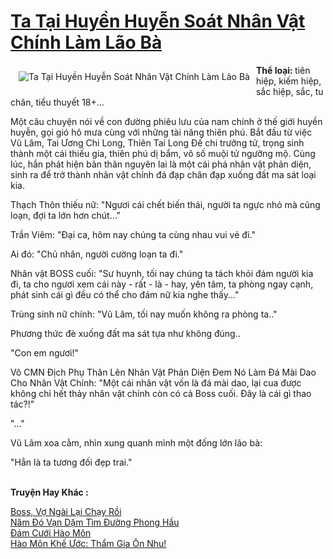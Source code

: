 <a href="https://utruyen.com/truyen/ta-tai-huyen-huyen-soat-nhan-vat-chinh-lam-lao-ba/19217/" title="Ta Tại Huyền Huyễn Soát Nhân Vật Chính Làm Lão Bà"><h1>Ta Tại Huyền Huyễn Soát Nhân Vật Chính Làm Lão Bà</h1></a><div style="display:table"><img align="right" style="float: left; padding: 10px;" src="https://utruyen.com/images/story/200x260/ta-tai-huyen-huyen-soat-nhan-vat-chinh-lam-lao-ba.jpg" alt="Ta Tại Huyền Huyễn Soát Nhân Vật Chính Làm Lão Bà"><b>Thể loại: </b>tiên hiệp, kiếm hiệp, sắc hiệp, sắc, tu chân, tiểu thuyết 18+...<p></p>Một câu chuyện nói về con đường phiêu lưu của nam chính ở thế giới huyền huyễn, gọi gió hô mưa cùng với những tài năng thiên phú. Bắt đầu từ việc Vũ Lâm, Tai Ương Chi Long, Thiên Tai Long Đế chi trưởng tử, trọng sinh thành một cái thiếu gia, thiên phú dị bẩm, vô số muội tử ngưỡng mộ. Cùng lúc, hắn phát hiện bản thân nguyên lai là một cái phá nhân vật phản diện, sinh ra để trở thành nhân vật chính đá đạp chân đạp xuống đất ma sát loại kia.<p></p>Thạch Thôn thiếu nữ: "Ngươi cái chết biến thái, người ta ngực nhỏ mà cũng loạn, đợi ta lớn hơn chút..."<p></p>Trần Viêm: "Đại ca, hôm nay chúng ta cùng nhau vui vẻ đi."<p></p>Ai đó: "Chủ nhân, người cường loạn ta đi."<p></p>Nhân vật BOSS cuối: "Sư huynh, tối nay chúng ta tách khỏi đám người kia đi, ta cho ngươi xem cái này - rất - là - hay, yên tâm, ta phòng ngay cạnh, phát sinh cái gì đều có thể cho đám nữ kia nghe thấy..."<p></p>Trùng sinh nữ chính: "Vũ Lâm, tối nay muốn không ra phòng ta.."<p></p>Phương thức đè xuống đất ma sát tựa như không đúng..<p></p>"Con em ngươi!"<p></p>Vô CMN Địch Phụ Thân Lên Nhân Vật Phản Diện Đem Nó Làm Đá Mài Dao Cho Nhân Vật Chính: "Một cái nhân vật vốn là đá mài dao, lại cua được không chỉ hết thảy nhân vật chính còn có cả Boss cuối. Đây là cái gì thao tác?!"<p></p>"..."<p></p>Vũ Lâm xoa cằm, nhìn xung quanh mình một đống lớn lão bà:<p></p>"Hẳn là ta tương đối đẹp trai."</div><p><br><b>Truyện Hay Khác :</b></p><a href="https://utruyen.com/truyen/boss-vo-ngai-lai-chay-roi/19029/" alt="Boss, Vợ Ngài Lại Chạy Rồi">Boss, Vợ Ngài Lại Chạy Rồi</a><br/><a href="https://github.com/quanluxury/ngontinhhot/tree/master/truyenhay/18077/" alt="Năm Đó Vạn Dặm Tìm Đường Phong Hầu">Năm Đó Vạn Dặm Tìm Đường Phong Hầu</a><br/><a href="https://github.com/quanluxury/ngontinhhot/tree/master/truyenhay/19129/" alt="Đám Cưới Hào Môn">Đám Cưới Hào Môn</a><br/><a href="https://github.com/quanluxury/ngontinhhot/tree/master/truyenhay/19164/" alt="Hào Môn Khế Ước: Thẩm Gia Ôn Nhu!">Hào Môn Khế Ước: Thẩm Gia Ôn Nhu!</a><br/>